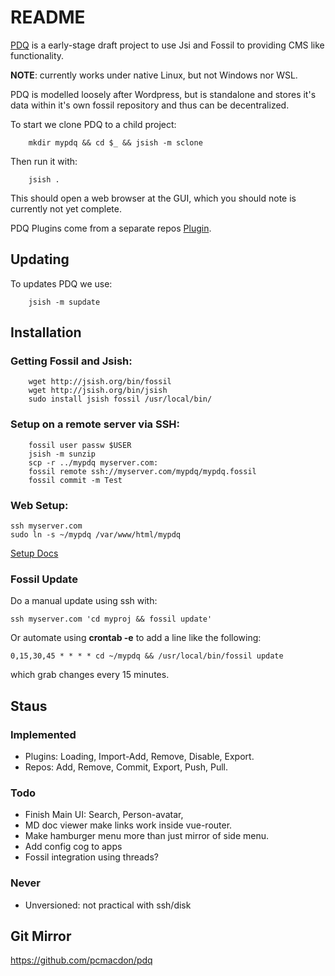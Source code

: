 # README

[PDQ](https://jsish.org/fossil/pdq) 
is a early-stage draft project to use Jsi and Fossil to providing CMS like functionality.

**NOTE**: currently works under native Linux, but not Windows nor WSL.

PDQ is modelled loosely after Wordpress, but is standalone and stores it's data
within it's own fossil repository and thus can be decentralized.

To start we clone PDQ to a child project:
```
    mkdir mypdq && cd $_ && jsish -m sclone
```

Then run it with:

```
    jsish .
```
This should open a web browser at the GUI, which you should note is currently not yet complete.

PDQ Plugins come from a separate repos [Plugin](https://jsish.org/fossil/pdq-plugins).

## Updating

To updates PDQ we use:
```
    jsish -m supdate
```

## Installation

### Getting Fossil and Jsish:
```
    wget http://jsish.org/bin/fossil
    wget http://jsish.org/bin/jsish
    sudo install jsish fossil /usr/local/bin/
```


### Setup on a remote server via SSH:
```
    fossil user passw $USER
    jsish -m sunzip
    scp -r ../mypdq myserver.com:
    fossil remote ssh://myserver.com/mypdq/mypdq.fossil
    fossil commit -m Test
```

### Web Setup:
```
ssh myserver.com
sudo ln -s ~/mypdq /var/www/html/mypdq
```
[Setup Docs](./md/Setup.md)


### Fossil Update

Do a manual update using ssh with:
```
ssh myserver.com 'cd myproj && fossil update'
```

Or automate using **crontab -e** to add a line like the following:
```
0,15,30,45 * * * * cd ~/mypdq && /usr/local/bin/fossil update
```
which grab changes every 15 minutes.

## Staus

### Implemented

- Plugins: Loading, Import-Add, Remove, Disable, Export.
- Repos: Add, Remove, Commit, Export, Push, Pull.

### Todo
- Finish Main UI: Search, Person-avatar, 
- MD doc viewer make links work inside vue-router.
- Make hamburger menu more than just mirror of side menu.
- Add config cog to apps
- Fossil integration using threads?

### Never
- Unversioned: not practical with ssh/disk 

## Git Mirror

https://github.com/pcmacdon/pdq

